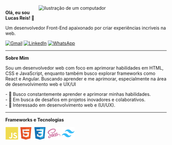 <img src="https://raw.githubusercontent.com/MicaelliMedeiros/micaellimedeiros/master/image/computer-illustration.png" alt="ilustração de um computador" width="400px" align="right">

<p><strong>Olá, eu sou Lucas Reis! 👋</strong></p>

<p>Um desenvolvedor Front-End apaixonado por criar experiências incríveis na web.</p>

<p>
  <a href="mailto:lucasreisdeveloper@gmail.com"><img src="https://img.shields.io/badge/-Gmail-%23D14836?style=flat-square&logo=gmail&logoColor=white" alt="Gmail"></a>
  <a href="https://www.linkedin.com/in/lucasreisv/"><img src="https://img.shields.io/badge/-LinkedIn-%230A66C2?style=flat-square&logo=linkedin&logoColor=white" alt="LinkedIn"></a>
  <a href="https://wa.me/558186580542"><img src="https://img.shields.io/badge/-WhatsApp-%2325D366?style=flat-square&logo=whatsapp&logoColor=white" alt="WhatsApp"></a>
</p>

---

<p><strong>Sobre Mim</strong></p>

<p>Sou um desenvolvedor web com foco em aprimorar habilidades em HTML, CSS e JavaScript, enquanto também busco explorar frameworks como React e Angular. Buscando aprender e me aprimorar, especialmente na área de desenvolvimento web e UX/UI</p>

<p>
- 🌱 Busco constantemente aprender e aprimorar minhas habilidades.<br>
- 💼 Em busca de desafios em projetos inovadores e colaborativos.<br>
- 🔭 Interessado em desenvolvimento web e (UI/UX).<br>
</p>

---

<p><strong>Frameworks e Tecnologias</strong></p>  

<p>
<img alt="JavaScript" width="40px" src="https://raw.githubusercontent.com/devicons/devicon/master/icons/javascript/javascript-plain.svg" />
<img alt="HTML5" width="40px" src="https://raw.githubusercontent.com/devicons/devicon/master/icons/html5/html5-original.svg" />
<img alt="CSS3" width="40px" src="https://raw.githubusercontent.com/devicons/devicon/master/icons/css3/css3-original.svg" />
<img alt="SASS" width="40px" src="https://raw.githubusercontent.com/devicons/devicon/master/icons/sass/sass-original.svg" />
<img alt="tailwindcss" width="40px" src="https://github.com/devicons/devicon/blob/master/icons/tailwindcss/tailwindcss-original.svg" />
</p>

